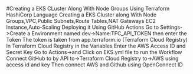 #Creating a EKS CLuster Along With Node Groups
 Using Terraform HashiCorp Language Creating a EKS Cluster along With Node Groups,VPC,Public Subnets,Route Tables,NAT Gateways
 EC2 Instance,Auto-Scaling
 Deploying it Using GitHub Actions
 Go to Settings->Create a  Environment named dev->Name:TFC_API_TOKEN then enter the Token
 The token is taken from app.terraform.io (Terraform Cloud Registry)
 In Terraform Cloud Registry in the Variables Enter the AWS Access ID and Secret Key
 Go to Actions->and Click on EKS.yml file to run the Workflow
 Connect GitHub to by API to->Terraform Cloud Registry to->AWS using access id and key
 Then connect AWS and Github using OpenConnect ID
